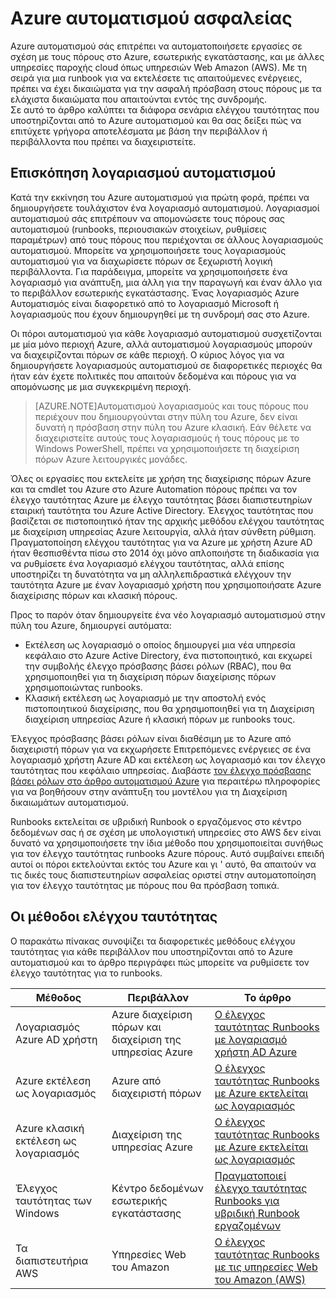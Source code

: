 <properties
   pageTitle="Ασφάλεια Azure αυτοματισμού | Microsoft Azure"
   description="Σε αυτό το άρθρο παρέχει μια επισκόπηση αυτοματισμού ασφάλειας και τις μεθόδους ελέγχου ταυτότητας που είναι διαθέσιμες για τους λογαριασμούς αυτοματισμού με Azure αυτοματισμού."
   services="automation"
   documentationCenter=""
   authors="MGoedtel"
   manager="jwhit"
   editor="tysonn"
   keywords="ασφάλεια αυτοματισμού, ασφαλούς αυτοματισμού" />
<tags
   ms.service="automation"
   ms.devlang="na"
   ms.topic="get-started-article"
   ms.tgt_pltfrm="na"
   ms.workload="infrastructure-services"
   ms.date="07/29/2016"
   ms.author="magoedte" />

# <a name="azure-automation-security"></a>Azure αυτοματισμού ασφαλείας
Azure αυτοματισμού σάς επιτρέπει να αυτοματοποιήσετε εργασίες σε σχέση με τους πόρους στο Azure, εσωτερικής εγκατάστασης, και με άλλες υπηρεσίες παροχής cloud όπως υπηρεσιών Web Amazon (AWS).  Με τη σειρά για μια runbook για να εκτελέσετε τις απαιτούμενες ενέργειες, πρέπει να έχει δικαιώματα για την ασφαλή πρόσβαση στους πόρους με τα ελάχιστα δικαιώματα που απαιτούνται εντός της συνδρομής.  
Σε αυτό το άρθρο καλύπτει τα διάφορα σενάρια ελέγχου ταυτότητας που υποστηρίζονται από το Azure αυτοματισμού και θα σας δείξει πώς να επιτύχετε γρήγορα αποτελέσματα με βάση την περιβάλλον ή περιβάλλοντα που πρέπει να διαχειριστείτε.  

## <a name="automation-account-overview"></a>Επισκόπηση λογαριασμού αυτοματισμού
Κατά την εκκίνηση του Azure αυτοματισμού για πρώτη φορά, πρέπει να δημιουργήσετε τουλάχιστον ένα λογαριασμό αυτοματισμού. Λογαριασμοί αυτοματισμού σάς επιτρέπουν να απομονώσετε τους πόρους σας αυτοματισμού (runbooks, περιουσιακών στοιχείων, ρυθμίσεις παραμέτρων) από τους πόρους που περιέχονται σε άλλους λογαριασμούς αυτοματισμού. Μπορείτε να χρησιμοποιήσετε τους λογαριασμούς αυτοματισμού για να διαχωρίσετε πόρων σε ξεχωριστή λογική περιβάλλοντα. Για παράδειγμα, μπορείτε να χρησιμοποιήσετε ένα λογαριασμό για ανάπτυξη, μια άλλη για την παραγωγή και έναν άλλο για το περιβάλλον εσωτερικής εγκατάστασης.  Ένας λογαριασμός Azure Αυτοματισμός είναι διαφορετικό από το λογαριασμό Microsoft ή λογαριασμούς που έχουν δημιουργηθεί με τη συνδρομή σας στο Azure.

Οι πόροι αυτοματισμού για κάθε λογαριασμό αυτοματισμού συσχετίζονται με μία μόνο περιοχή Azure, αλλά αυτοματισμού λογαριασμούς μπορούν να διαχειρίζονται πόρων σε κάθε περιοχή. Ο κύριος λόγος για να δημιουργήσετε λογαριασμούς αυτοματισμού σε διαφορετικές περιοχές θα ήταν εάν έχετε πολιτικές που απαιτούν δεδομένα και πόρους για να απομόνωσης με μια συγκεκριμένη περιοχή.

>[AZURE.NOTE]Αυτοματισμού λογαριασμούς και τους πόρους που περιέχουν που δημιουργούνται στην πύλη του Azure, δεν είναι δυνατή η πρόσβαση στην πύλη του Azure κλασική. Εάν θέλετε να διαχειριστείτε αυτούς τους λογαριασμούς ή τους πόρους με το Windows PowerShell, πρέπει να χρησιμοποιήσετε τη διαχείριση πόρων Azure λειτουργικές μονάδες.

Όλες οι εργασίες που εκτελείτε με χρήση της διαχείρισης πόρων Azure και τα cmdlet του Azure στο Azure Automation πόρους πρέπει να τον έλεγχο ταυτότητας Azure με έλεγχο ταυτότητας βάσει διαπιστευτηρίων εταιρική ταυτότητα του Azure Active Directory.  Έλεγχος ταυτότητας που βασίζεται σε πιστοποιητικό ήταν της αρχικής μεθόδου ελέγχου ταυτότητας με διαχείριση υπηρεσίας Azure λειτουργία, αλλά ήταν σύνθετη ρύθμιση.  Πραγματοποίηση ελέγχου ταυτότητας για να Azure με χρήστη Azure AD ήταν θεσπισθέντα πίσω στο 2014 όχι μόνο απλοποιήστε τη διαδικασία για να ρυθμίσετε ένα λογαριασμό ελέγχου ταυτότητας, αλλά επίσης υποστηρίζει τη δυνατότητα να μη αλληλεπιδραστικά ελέγχουν την ταυτότητα Azure με έναν λογαριασμό χρήστη που χρησιμοποιήσατε Azure διαχείρισης πόρων και κλασική πόρους.   

Προς το παρόν όταν δημιουργείτε ένα νέο λογαριασμό αυτοματισμού στην πύλη του Azure, δημιουργεί αυτόματα:

-  Εκτέλεση ως λογαριασμό ο οποίος δημιουργεί μια νέα υπηρεσία κεφάλαιο στο Azure Active Directory, ένα πιστοποιητικό, και εκχωρεί την συμβολής έλεγχο πρόσβασης βάσει ρόλων (RBAC), που θα χρησιμοποιηθεί για τη διαχείριση πόρων διαχείρισης πόρων χρησιμοποιώντας runbooks.
-  Κλασική εκτέλεση ως λογαριασμό με την αποστολή ενός πιστοποιητικού διαχείρισης, που θα χρησιμοποιηθεί για τη Διαχείριση διαχείριση υπηρεσίας Azure ή κλασική πόρων με runbooks τους.  

Έλεγχος πρόσβασης βάσει ρόλων είναι διαθέσιμη με το Azure από διαχειριστή πόρων για να εκχωρήσετε Επιτρεπόμενες ενέργειες σε ένα λογαριασμό χρήστη Azure AD και εκτέλεση ως λογαριασμό και τον έλεγχο ταυτότητας που κεφάλαιο υπηρεσίας.  Διαβάστε [τον έλεγχο πρόσβασης βάσει ρόλων στο άρθρο αυτοματισμού Azure](../automation/automation-role-based-access-control.md) για περαιτέρω πληροφορίες για να βοηθήσουν στην ανάπτυξη του μοντέλου για τη Διαχείριση δικαιωμάτων αυτοματισμού.  

Runbooks εκτελείται σε υβριδική Runbook ο εργαζόμενος στο κέντρο δεδομένων σας ή σε σχέση με υπολογιστική υπηρεσίες στο AWS δεν είναι δυνατό να χρησιμοποιήσετε την ίδια μέθοδο που χρησιμοποιείται συνήθως για τον έλεγχο ταυτότητας runbooks Azure πόρους.  Αυτό συμβαίνει επειδή αυτοί οι πόροι εκτελούνται εκτός του Azure και γι ' αυτό, θα απαιτούν να τις δικές τους διαπιστευτηρίων ασφαλείας οριστεί στην αυτοματοποίηση για τον έλεγχο ταυτότητας με πόρους που θα πρόσβαση τοπικά.  

## <a name="authentication-methods"></a>Οι μέθοδοι ελέγχου ταυτότητας

Ο παρακάτω πίνακας συνοψίζει τα διαφορετικές μεθόδους ελέγχου ταυτότητας για κάθε περιβάλλον που υποστηρίζονται από το Azure αυτοματισμού και το άρθρο περιγράφει πώς μπορείτε να ρυθμίσετε τον έλεγχο ταυτότητας για το runbooks.

Μέθοδος  |  Περιβάλλον  | Το άρθρο
----------|----------|----------
Λογαριασμός Azure AD χρήστη | Azure διαχείριση πόρων και διαχείριση της υπηρεσίας Azure | [Ο έλεγχος ταυτότητας Runbooks με λογαριασμό χρήστη AD Azure](../automation/automation-sec-configure-aduser-account.md)
Azure εκτέλεση ως λογαριασμός | Azure από διαχειριστή πόρων | [Ο έλεγχος ταυτότητας Runbooks με Azure εκτελείται ως λογαριασμός](../automation/automation-sec-configure-azure-runas-account.md)
Azure κλασική εκτέλεση ως λογαριασμός | Διαχείριση της υπηρεσίας Azure | [Ο έλεγχος ταυτότητας Runbooks με Azure εκτελείται ως λογαριασμός](../automation/automation-sec-configure-azure-runas-account.md)
Έλεγχος ταυτότητας των Windows | Κέντρο δεδομένων εσωτερικής εγκατάστασης | [Πραγματοποιεί έλεγχο ταυτότητας Runbooks για υβριδική Runbook εργαζομένων](../automation/automation-hybrid-runbook-worker.md)
Τα διαπιστευτήρια AWS | Υπηρεσίες Web του Amazon | [Ο έλεγχος ταυτότητας Runbooks με τις υπηρεσίες Web του Amazon (AWS)](../automation/automation-sec-configure-aws-account.md)



